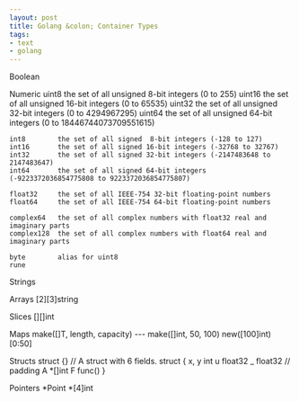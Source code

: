 ```yaml
---
layout: post
title: Golang &colon; Container Types
tags:
- text
- golang
---
```



Boolean

Numeric
	uint8       the set of all unsigned  8-bit integers (0 to 255)
	uint16      the set of all unsigned 16-bit integers (0 to 65535)
	uint32      the set of all unsigned 32-bit integers (0 to 4294967295)
	uint64      the set of all unsigned 64-bit integers (0 to 18446744073709551615)

	int8        the set of all signed  8-bit integers (-128 to 127)
	int16       the set of all signed 16-bit integers (-32768 to 32767)
	int32       the set of all signed 32-bit integers (-2147483648 to 2147483647)
	int64       the set of all signed 64-bit integers (-9223372036854775808 to 9223372036854775807)

	float32     the set of all IEEE-754 32-bit floating-point numbers
	float64     the set of all IEEE-754 64-bit floating-point numbers

	complex64   the set of all complex numbers with float32 real and imaginary parts
	complex128  the set of all complex numbers with float64 real and imaginary parts

	byte        alias for uint8
	rune 

Strings

Arrays
	[2][3]string

Slices
	[][]int

Maps
	make([]T, length, capacity) --- make([]int, 50, 100)
	new([100]int)[0:50]

Structs
	struct {}
	// A struct with 6 fields.
	struct {
		x, y int
		u float32
		_ float32  // padding
		A *[]int
		F func()
	}

Pointers
	*Point
	*[4]int